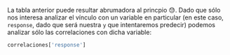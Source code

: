 La tabla anterior puede resultar abrumadora al princpio :sweat:. Dado que sólo nos interesa analizar el vínculo con un variable en particular (en este caso, `response`, dado que será nuestra `y` que intentaremos predecir) podemos analizar sólo las correlaciones con dicha variable:

```python
correlaciones['response']
```

